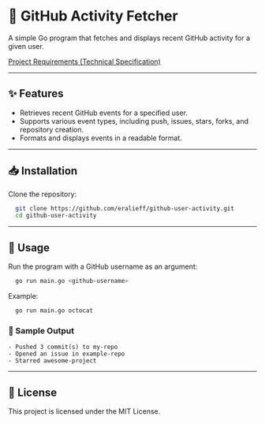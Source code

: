 # 🚀 GitHub Activity Fetcher

A simple Go program that fetches and displays recent GitHub activity for a given user.

[Project Requirements (Technical Specification)](https://roadmap.sh/projects/github-user-activity)

---

## ✨ Features
- Retrieves recent GitHub events for a specified user.
- Supports various event types, including push, issues, stars, forks, and repository creation.
- Formats and displays events in a readable format.

---

## 📥 Installation
Clone the repository:
```sh
  git clone https://github.com/eralieff/github-user-activity.git
  cd github-user-activity
```

---

## 🚀 Usage
Run the program with a GitHub username as an argument:
```sh
  go run main.go <github-username>
```
Example:
```sh
  go run main.go octocat
```

### 📌 Sample Output
```
- Pushed 3 commit(s) to my-repo
- Opened an issue in example-repo
- Starred awesome-project
```

---

## 📜 License
This project is licensed under the MIT License.
